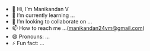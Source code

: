 - 👋 Hi, I’m Manikandan V
- 🌱 I’m currently learning ...<fullstack>
- 💞️ I’m looking to collaborate on ...
- 📫 How to reach me ...(manikandan24vm@gmail.com)
- 😄 Pronouns: ...
- ⚡ Fun fact: ...

<!---
manikandan24vm/manikandan24vm is a ✨ special ✨ repository because its `README.md` (this file) appears on your GitHub profile.
You can click the Preview link to take a look at your changes.
--->
